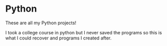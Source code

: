 # Python
These are all my Python projects!


I took a college course in python but I never saved the programs so this is what I could recover and programs I created after.
